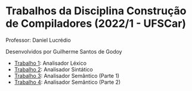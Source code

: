 # Trabalhos da Disciplina Construção de Compiladores (2022/1 - UFSCar)
Professor: Daniel Lucrédio

Desenvolvidos por Guilherme Santos de Godoy

- [Trabalho 1](https://github.com/GuilhermeSGodoy/Construcao-Compiladores/tree/main/T1): Analisador Léxico
- [Trabalho 2](https://github.com/GuilhermeSGodoy/Construcao-Compiladores/tree/main/T2): Analisador Sintático
- [Trabalho 3](https://github.com/GuilhermeSGodoy/Construcao-Compiladores/tree/main/T3): Analisador Semântico (Parte 1)
- [Trabalho 4](https://github.com/GuilhermeSGodoy/Construcao-Compiladores/tree/main/T4): Analisador Semântico (Parte 2)
